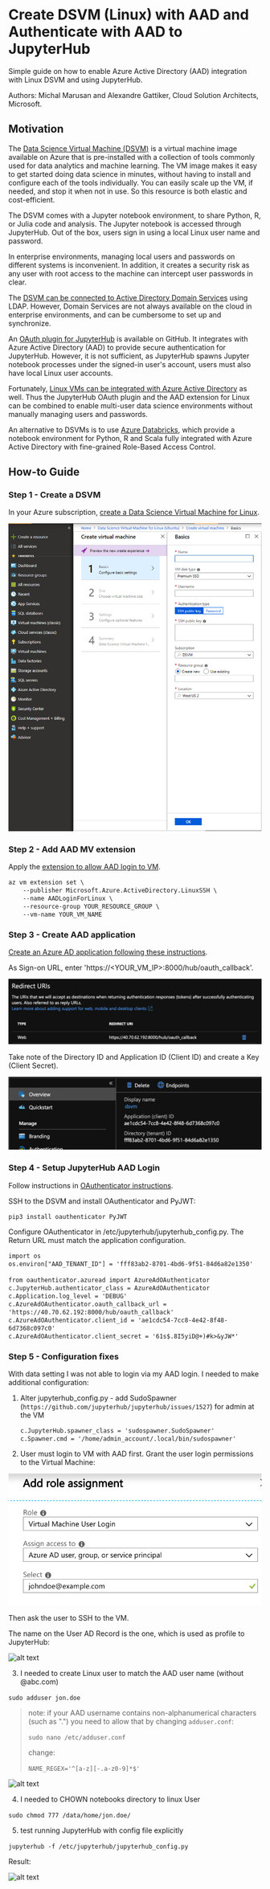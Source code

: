 # Create DSVM (Linux) with AAD and Authenticate with AAD to JupyterHub

Simple guide on how to enable Azure Active Directory (AAD) integration with Linux DSVM and using JupyterHub.

Authors: Michal Marusan and Alexandre Gattiker, Cloud Solution Architects, Microsoft.

## Motivation

The [Data Science Virtual Machine (DSVM)]( https://docs.microsoft.com/en-us/azure/machine-learning/data-science-virtual-machine/overview) is a virtual machine image available on Azure that is pre-installed with a collection of tools commonly used for data analytics and machine learning. The VM image makes it easy to get started doing data science in minutes, without having to install and configure each of the tools individually. You can easily scale up the VM, if needed, and stop it when not in use. So this resource is both elastic and cost-efficient.

The DSVM comes with a Jupyter notebook environment, to share Python, R, or Julia code and analysis. The Jupyter notebook is accessed through JupyterHub. Out of the box, users sign in using a local Linux user name and password.

In enterprise environments, managing local users and passwords on different systems is inconvenient. In addition, it creates a security risk as any user with root access to the machine can intercept user passwords in clear.

The [DSVM can be connected to Active Directory Domain Services](https://blogs.msdn.microsoft.com/uk_faculty_connection/2017/06/12/using-dsvm-jupyterhub-with-aad-authentication/) using LDAP. However, Domain Services are not always available on the cloud in enterprise environments, and can be cumbersome to set up and synchronize.

An [OAuth plugin for JupyterHub](https://github.com/jupyterhub/oauthenticator#azure-setup) is available on GitHub. It integrates with Azure Active Directory (AAD) to provide secure authentication for JupyterHub. However, it is not sufficient, as JupyterHub spawns Jupyter notebook processes under the signed-in user's account, users must also have local Linux user accounts.

Fortunately, [Linux VMs can be integrated with Azure Active Directory](https://docs.microsoft.com/en-us/azure/virtual-machines/linux/login-using-aad) as well. Thus the JupyterHub OAuth plugin and the AAD extension for Linux can be combined to enable multi-user data science environments without manually managing users and passwords.

An alternative to DSVMs is to use [Azure Databricks](https://docs.microsoft.com/en-us/azure/azure-databricks), which provide a notebook environment for Python, R and Scala fully integrated with Azure Active Directory with fine-grained Role-Based Access Control.

## How-to Guide

### Step 1 - Create a DSVM

In your Azure subscription, [create a Data Science Virtual Machine for Linux](https://docs.microsoft.com/en-us/azure/machine-learning/data-science-virtual-machine/dsvm-ubuntu-intro#create-your-data-science-virtual-machine-for-linux).

![Create DSVM](./assets/create_dsvm.png "Create DSVM")

### Step 2 - Add AAD MV extension

Apply the [extension to allow AAD login to VM](https://docs.microsoft.com/en-us/azure/virtual-machines/linux/login-using-aad#install-the-azure-ad-login-vm-extension).

```
az vm extension set \
    --publisher Microsoft.Azure.ActiveDirectory.LinuxSSH \
    --name AADLoginForLinux \
    --resource-group YOUR_RESOURCE_GROUP \
    --vm-name YOUR_VM_NAME
```

### Step 3 - Create AAD application

[Create an Azure AD application following these instructions](https://docs.microsoft.com/en-us/azure/active-directory/develop/howto-create-service-principal-portal).

As Sign-on URL, enter 'https://<YOUR_VM_IP>:8000/hub/oauth_callback'.

![alt text](./assets/create_application_url.png "Create AAD application URL")

Take note of the Directory ID and Application ID (Client ID) and create a Key (Client Secret).

![alt text](./assets/create_application.png "Create AAD application")

### Step 4 - Setup JupyterHub AAD Login 

Follow instructions in [OAuthenticator instructions](https://github.com/jupyterhub/oauthenticator#azure-setup).

SSH to the DSVM and install OAuthenticator and PyJWT:

```
pip3 install oauthenticator PyJWT
```

Configure OAuthenticator in /etc/jupyterhub/jupyterhub_config.py. The Return URL must match the application configuration.

```
import os
os.environ["AAD_TENANT_ID"] = 'fff83ab2-8701-4bd6-9f51-84d6a82e1350'

from oauthenticator.azuread import AzureAdOAuthenticator
c.JupyterHub.authenticator_class = AzureAdOAuthenticator
c.Application.log_level = 'DEBUG'
c.AzureAdOAuthenticator.oauth_callback_url = 'https://40.70.62.192:8000/hub/oauth_callback'
c.AzureAdOAuthenticator.client_id = 'ae1cdc54-7cc8-4e42-8f48-6d7368c097c0'
c.AzureAdOAuthenticator.client_secret = '61s$.8I5yiD@+)#k>&yJW*'
```

### Step 5 - Configuration fixes

With data setting I was not able to login via my AAD login. I needed to make additional configuration:
1. Alter jupyterhub_config.py - add SudoSpawner (`https://github.com/jupyterhub/jupyterhub/issues/1527`) for admin at the VM
    ```
    c.JupyterHub.spawner_class = 'sudospawner.SudoSpawner'
    c.Spawner.cmd = '/home/admin_account/.local/bin/sudospawner'
    ```

2. User must login to VM with AAD first. Grant the user login permissions to the Virtual Machine:

![alt text](./assets/add_vm_login.png "ADD VM login")

Then ask the user to SSH to the VM.

The name on the User AD Record is the one, which is used as profile to JupyterHub:

![alt text](./assets/user_name_AD.png "sync name in AAD")

3. I needed to create Linux user to match the AAD user name (without @abc.com)

`sudo adduser jon.doe`

> note: if your AAD username contains non-alphanumerical characters (such as ".") you need to allow that by changing `adduser.conf`: 
>
> `sudo nano /etc/adduser.conf`
>
> change:
>
> `NAME_REGEX='^[a-z][-.a-z0-9]*$'`

![alt text](./assets/linux_user.png "create linux account")

4. I needed to CHOWN notebooks directory to linux User

`sudo chmod 777 /data/home/jon.doe/`


5. test running JupyterHub with config file explicitly

`jupyterhub -f /etc/jupyterhub/jupyterhub_config.py`

Result:

![alt text](./assets/working_aad_login.png "create linux account")
